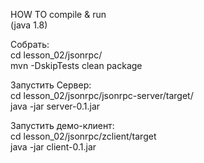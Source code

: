 HOW TO compile & run  
(java 1.8)

Собрать:  
cd lesson_02/jsonrpc/  
mvn -DskipTests clean package  

Запустить Сервер:  
cd lesson_02/jsonrpc/jsonrpc-server/target/  
java -jar server-0.1.jar  

Запустить демо-клиент:  
cd lesson_02/jsonrpc/zclient/target  
java -jar client-0.1.jar  